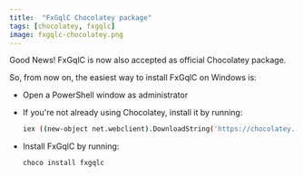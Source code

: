```yaml
---
title:  "FxGqlC Chocolatey package"
tags: [chocolatey, fxgqlc]
image: fxgqlc-chocolatey.png
---
```


Good News! FxGqlC is now also accepted as official Chocolatey package.

<!--more-->

So, from now on, the easiest way to install FxGqlC on Windows is:

* Open a PowerShell window as administrator
* If you're not already using Chocolatey, install it by running:

  ```bash
  iex ((new-object net.webclient).DownloadString('https://chocolatey.org/install.ps1'))
  ```
  
* Install FxGqlC by running:

  ```bash
  choco install fxgqlc
